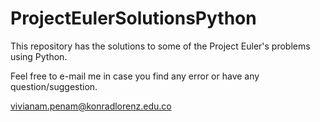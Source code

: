 ProjectEulerSolutionsPython
===========================

This repository has the solutions to some of the Project Euler's problems using Python. 

Feel free to e-mail me in case you find any error or have any question/suggestion.

vivianam.penam@konradlorenz.edu.co
